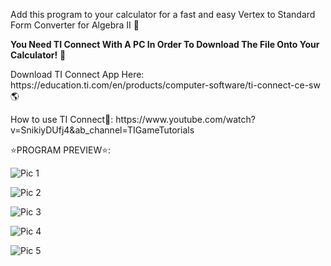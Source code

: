 Add this program to your calculator for a fast and easy Vertex to Standard Form Converter for Algebra II 📄
<p><b>You Need TI Connect With A PC In Order To Download The File Onto Your Calculator!</b> 🧮</p>
<P>Download TI Connect App Here: https://education.ti.com/en/products/computer-software/ti-connect-ce-sw 🌎</p>
<p>How to use TI Connect🤔: https://www.youtube.com/watch?v=SnikiyDUfj4&ab_channel=TIGameTutorials</p>
<p>⭐PROGRAM PREVIEW⭐:</p>
<p><img src="https://cdn.discordapp.com/attachments/1023590918584021062/1023591335783039057/Standardform1.png" alt="Pic 1"></p>
<p><img src="https://cdn.discordapp.com/attachments/1023590918584021062/1023591364509847552/Inputxvalue.png" alt="Pic 2"></p>
<p><img src="https://cdn.discordapp.com/attachments/1023590918584021062/1023590965971267654/Capture_3.png" alt="Pic 3"></p>
<p><img src="https://cdn.discordapp.com/attachments/1023590918584021062/1023591013803106314/Capture_4.png" alt="Pic 4"></p>
<p><img src="https://cdn.discordapp.com/attachments/1023590918584021062/1023591044513808454/Capture_5.png" alt="Pic 5"></p>
